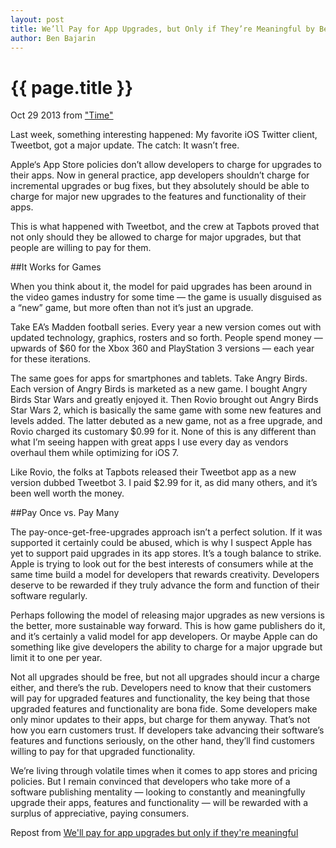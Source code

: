 ```yaml
---
layout: post
title: We’ll Pay for App Upgrades, but Only if They’re Meaningful by Ben Bajarin
author: Ben Bajarin
---
```


{{ page.title }}
================

<p class="meta">Oct 29 2013 from <a href="http://http://www.time.com/">"Time"</a> </p>

Last week, something interesting happened: My favorite iOS Twitter client, Tweetbot, got a major update. The catch: It wasn’t free.
<!-- more -->

Apple‘s App Store policies don’t allow developers to charge for upgrades to their apps. Now in general practice, app developers shouldn’t charge for incremental upgrades or bug fixes, but they absolutely should be able to charge for major new upgrades to the features and functionality of their apps.

This is what happened with Tweetbot, and the crew at Tapbots proved that not only should they be allowed to charge for major upgrades, but that people are willing to pay for them.

##It Works for Games

When you think about it, the model for paid upgrades has been around in the video games industry for some time — the game is usually disguised as a “new” game, but more often than not it’s just an upgrade.

Take EA’s Madden football series. Every year a new version comes out with updated technology, graphics, rosters and so forth. People spend money — upwards of $60 for the Xbox 360 and PlayStation 3 versions — each year for these iterations.

The same goes for apps for smartphones and tablets. Take Angry Birds. Each version of Angry Birds is marketed as a new game. I bought Angry Birds Star Wars and greatly enjoyed it. Then Rovio brought out Angry Birds Star Wars 2, which is basically the same game with some new features and levels added. The latter debuted as a new game, not as a free upgrade, and Rovio charged its customary $0.99 for it. None of this is any different than what I’m seeing happen with great apps I use every day as vendors overhaul them while optimizing for iOS 7.

Like Rovio, the folks at Tapbots released their Tweetbot app as a new version dubbed Tweetbot 3. I paid $2.99 for it, as did many others, and it’s been well worth the money.

##Pay Once vs. Pay Many

The pay-once-get-free-upgrades approach isn’t a perfect solution. If it was supported it certainly could be abused, which is why I suspect Apple has yet to support paid upgrades in its app stores. It’s a tough balance to strike. Apple is trying to look out for the best interests of consumers while at the same time build a model for developers that rewards creativity. Developers deserve to be rewarded if they truly advance the form and function of their software regularly.

Perhaps following the model of releasing major upgrades as new versions is the better, more sustainable way forward. This is how game publishers do it, and it’s certainly a valid model for app developers. Or maybe Apple can do something like give developers the ability to charge for a major upgrade but limit it to one per year.

Not all upgrades should be free, but not all upgrades should incur a charge either, and there’s the rub. Developers need to know that their customers will pay for upgraded features and functionality, the key being that those upgraded features and functionality are bona fide. Some developers make only minor updates to their apps, but charge for them anyway. That’s not how you earn customers trust. If developers take advancing their software’s features and functions seriously, on the other hand, they’ll find customers willing to pay for that upgraded functionality.

We’re living through volatile times when it comes to app stores and pricing policies. But I remain convinced that developers who take more of a software publishing mentality — looking to constantly and meaningfully upgrade their apps, features and functionality — will be rewarded with a surplus of appreciative, paying consumers.



<span class="repost_link">Repost from <a href="http://techland.time.com/2013/10/28/well-pay-for-app-upgrades-but-only-if-theyre-meaningful/#ixzz2j2pkx9mL">We'll pay for app upgrades but only if they're meaningful</a></span>
